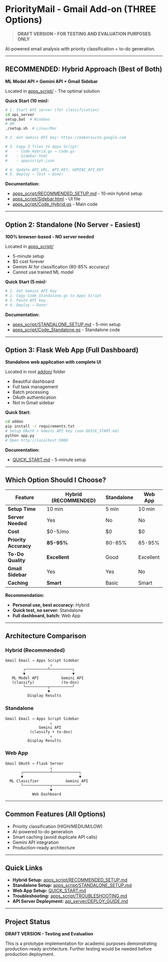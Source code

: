 # PriorityMail - Gmail Add-on (THREE Options)

> **DRAFT VERSION - FOR TESTING AND EVALUATION PURPOSES ONLY**

AI-powered email analysis with priority classification + to-do generation.

---

## RECOMMENDED: Hybrid Approach (Best of Both)

**ML Model API + Gemini API + Gmail Sidebar**

Located in [apps_script/](apps_script/) - The optimal solution

**Quick Start (10 min):**
```bash
# 1. Start API server (for classification)
cd api_server
setup.bat  # Windows
# OR
./setup.sh  # Linux/Mac

# 2. Get Gemini API key: https://makersuite.google.com

# 3. Copy 3 files to Apps Script:
#    - Code_Hybrid.gs → Code.gs
#    - Sidebar.html
#    - appsscript.json

# 4. Update API_URL, API_KEY, GEMINI_API_KEY
# 5. Deploy → Test → Done!
```

**Documentation:**
- [apps_script/RECOMMENDED_SETUP.md](apps_script/RECOMMENDED_SETUP.md) - 10-min hybrid setup
- [apps_script/Sidebar.html](apps_script/Sidebar.html) - UI file
- [apps_script/Code_Hybrid.gs](apps_script/Code_Hybrid.gs) - Main code

---

## Option 2: Standalone (No Server - Easiest)

**100% browser-based - NO server needed**

Located in [apps_script/](apps_script/)

- 5-minute setup
- $0 cost forever
- Gemini AI for classification (80-85% accuracy)
- Cannot use trained ML model

**Quick Start (5 min):**
```bash
# 1. Get Gemini API key
# 2. Copy Code_Standalone.gs to Apps Script
# 3. Paste API key
# 4. Deploy → Done!
```

**Documentation:**
- [apps_script/STANDALONE_SETUP.md](apps_script/STANDALONE_SETUP.md) - 5-min setup
- [apps_script/Code_Standalone.gs](apps_script/Code_Standalone.gs) - Standalone code

---

## Option 3: Flask Web App (Full Dashboard)

**Standalone web application with complete UI**

Located in root [addon/](.) folder

- Beautiful dashboard
- Full task management
- Batch processing
- OAuth authentication
- Not in Gmail sidebar

**Quick Start:**
```bash
cd addon
pip install -r requirements.txt
# Setup OAuth + Gemini API key (see QUICK_START.md)
python app.py
# Open http://localhost:5000
```

**Documentation:**
- [QUICK_START.md](QUICK_START.md) - 5-minute setup

---

## Which Option Should I Choose?

| Feature | Hybrid (RECOMMENDED) | Standalone | Web App |
|---------|----------|------------|---------|
| **Setup Time** | 10 min | 5 min | 10 min |
| **Server Needed** | Yes | No | No |
| **Cost** | $0-5/mo | $0 | $0 |
| **Priority Accuracy** | **85-95%** | 80-85% | 85-95% |
| **To-Do Quality** | **Excellent** | Good | Excellent |
| **Gmail Sidebar** | Yes | Yes | No |
| **Caching** | **Smart** | Basic | Smart |

**Recommendation:**
- **Personal use, best accuracy:** Hybrid
- **Quick test, no server:** Standalone
- **Full dashboard, batch:** Web App

---

## Architecture Comparison

### Hybrid (Recommended)
```
Gmail Email → Apps Script Sidebar
                    ↓
        ┌──────────┴──────────┐
        ▼                     ▼
   ML Model API          Gemini API
   (classify)            (to-dos)
        └──────────┬──────────┘
                   ▼
          Display Results
```

### Standalone
```
Gmail Email → Apps Script Sidebar
                    ↓
               Gemini API
           (classify + to-dos)
                    ↓
          Display Results
```

### Web App
```
Gmail OAuth → Flask Server
                    ↓
       ┌────────────┴────────────┐
       ▼                         ▼
  ML Classifier            Gemini API
       └────────────┬────────────┘
                    ▼
            Web Dashboard
```

---

## Common Features (All Options)

- Priority classification (HIGH/MEDIUM/LOW)
- AI-powered to-do generation
- Smart caching (avoid duplicate API calls)
- Gemini API integration
- Production-ready architecture

---

## Quick Links

- **Hybrid Setup:** [apps_script/RECOMMENDED_SETUP.md](apps_script/RECOMMENDED_SETUP.md)
- **Standalone Setup:** [apps_script/STANDALONE_SETUP.md](apps_script/STANDALONE_SETUP.md)
- **Web App Setup:** [QUICK_START.md](QUICK_START.md)
- **Troubleshooting:** [apps_script/TROUBLESHOOTING.md](apps_script/TROUBLESHOOTING.md)
- **API Server Deployment:** [api_server/DEPLOY_GUIDE.md](api_server/DEPLOY_GUIDE.md)

---

## Project Status

**DRAFT VERSION - Testing and Evaluation**

This is a prototype implementation for academic purposes demonstrating production-ready architecture. Further testing would be needed before production deployment.
